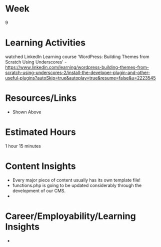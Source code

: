 # Week
9
# Learning Activities
watched LinkedIn Learning course 'WordPress: Building Themes from Scratch Using Underscores' - https://www.linkedin.com/learning/wordpress-building-themes-from-scratch-using-underscores-2/install-the-developer-plugin-and-other-useful-plugins?autoSkip=true&autoplay=true&resume=false&u=2223545        

# Resources/Links
- Shown Above
# Estimated Hours
1 hour 15 minutes
# Content Insights
- Every major piece of content usually has its own template file!       
- functions.php is going to be updated considerably through the development of our CMS.       
- 
# Career/Employability/Learning Insights
- 